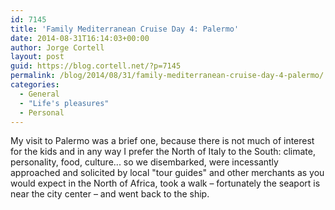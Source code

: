 ```yaml
---
id: 7145
title: 'Family Mediterranean Cruise Day 4: Palermo'
date: 2014-08-31T16:14:03+00:00
author: Jorge Cortell
layout: post
guid: https://blog.cortell.net/?p=7145
permalink: /blog/2014/08/31/family-mediterranean-cruise-day-4-palermo/
categories:
  - General
  - "Life's pleasures"
  - Personal
---
```

My visit to Palermo was a brief one, because there is not much of interest for the kids and in any way I prefer the North of Italy to the South: climate, personality, food, culture... so we disembarked, were incessantly approached and solicited by local "tour guides" and other merchants as you would expect in the North of Africa, took a walk – fortunately the seaport is near the city center – and went back to the ship.